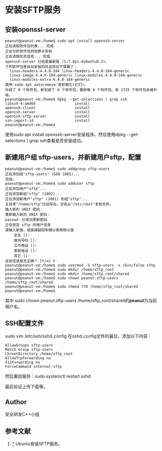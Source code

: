 # 安装SFTP服务

## 安装openssl-server

```shell
peanut@peanut-vm:/home$ sudo apt install openssh-server
正在读取软件包列表... 完成
正在分析软件包的依赖关系树       
正在读取状态信息... 完成       
openssh-server 已经是最新版 (1:7.6p1-4ubuntu0.3)。
下列软件包是自动安装的并且现在不需要了：
  linux-headers-4.4.0-184 linux-headers-4.4.0-184-generic
  linux-image-4.4.0-184-generic linux-modules-4.4.0-184-generic
  linux-modules-extra-4.4.0-184-generic
使用'sudo apt autoremove'来卸载它(它们)。
升级了 0 个软件包，新安装了 0 个软件包，要卸载 0 个软件包，有 1735 个软件包未被升级。
peanut@peanut-vm:/home$ dpkg --get-selections | grep ssh
libssh-4:amd64					install
openssh-client					install
openssh-server					install
openssh-sftp-server				install
ssh-import-id					install
peanut@peanut-vm:/home$ 
```

使用sudo apt install openssh-server安装程序。然后使用dpkg --get-selections | grep ssh查看是否安装成功。



## 新建用户组 sftp-users，并新建用户sftp，配置

```shell
peanut@peanut-vm:/home$ sudo addgroup sftp-users
正在添加组"sftp-users" (GID 1001)...
完成。
peanut@peanut-vm:/home$ sudo adduser sftp
正在添加用户"sftp"...
正在添加新组"sftp" (1002)...
正在添加新用户"sftp" (1001) 到组"sftp"...
主目录"/home/sftp"已经存在。没有从"/etc/skel"复制文件。
输入新的 UNIX 密码： 
重新输入新的 UNIX 密码： 
passwd：已成功更新密码
正在改变 sftp 的用户信息
请输入新值，或直接敲回车键以使用默认值
	全名 []:  
	房间号码 []: 
	工作电话 []: 
	家庭电话 []: 
	其它 []: 
这些信息是否正确？ [Y/n] Y
peanut@peanut-vm:/home$ sudo usermod -G sftp-users -s /bin/false sftp
peanut@peanut-vm:/home$ sudo mkdir /home/sftp_root
peanut@peanut-vm:/home$ sudo mkdir /home/sftp_root/shared
peanut@peanut-vm:/home$ sudo chown peanut:sftp-users /home/sftp_root/shared
peanut@peanut-vm:/home$ sudo chmod 770 /home/sftp_root/shared
peanut@peanut-vm:/home$ 

```

其中 sudo chown peanut:sftp-users /home/sftp_root/shared的**peanut**为当前用户名。

## SSH配置文件

sudo vim  /etc/ssh/sshd_config
在sshd_config文件的最后，添加以下内容：

```shell
AllowGroups sftp-users
Match Group sftp-users
ChrootDirectory /home/sftp_root
AllowTcpForwarding no
X11Forwarding no
ForceCommand internal-sftp
```



然后重启服务：sudo systemctl restart sshd

最后验证上传下载等。



## Author

安全研发C++小组



## 参考文献

1. **[^](https://blog.csdn.net/bbc2005/article/details/80034065)** Ubuntu安装SFTP服务。

